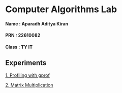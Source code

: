 # Computer Algorithms Lab

#### Name : Aparadh Aditya Kiran
#### PRN : 22610082
#### Class : TY IT 


## Experiments

[1. Profiling with gprof](https://github.com/Computer-Algorithm-Lab-24-25-TY-IT/22610082-Aparadh-Aditya-Kiran/blob/main/Exp1/)

[2. Matrix Multiplication](https://github.com/Algorithm-Lab-24-25-TY-IT/22610082-Aparadh-Aditya-Kiran/blob/main/Exp2)